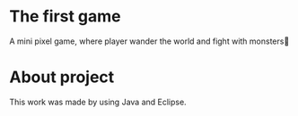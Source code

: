 # The first game
A mini pixel game, where player wander the world and fight with monsters👾

# About project
This work was made by using Java and Eclipse.
